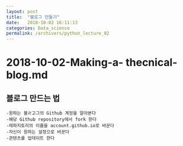 ```yaml
---
layout: post
title:  "블로그 만들기"
date:   2018-10-02 16:11:13
categories: Data_science
permalink: /archivers/python_lecture_02 
---
```


# 2018-10-02-Making-a- thecnical-blog.md

## 블로그 만드는 법

    -원하는 블ㄹ고그의 Github 계정을 알아본다
    -해당 Github repository에서 fork 한다
    -레파지토리의 이름을 account.github.io로 바꾼다
    -자신이 원하는 설정으로 바꾼다
    -콘텐츠를 업데이트 한다 
